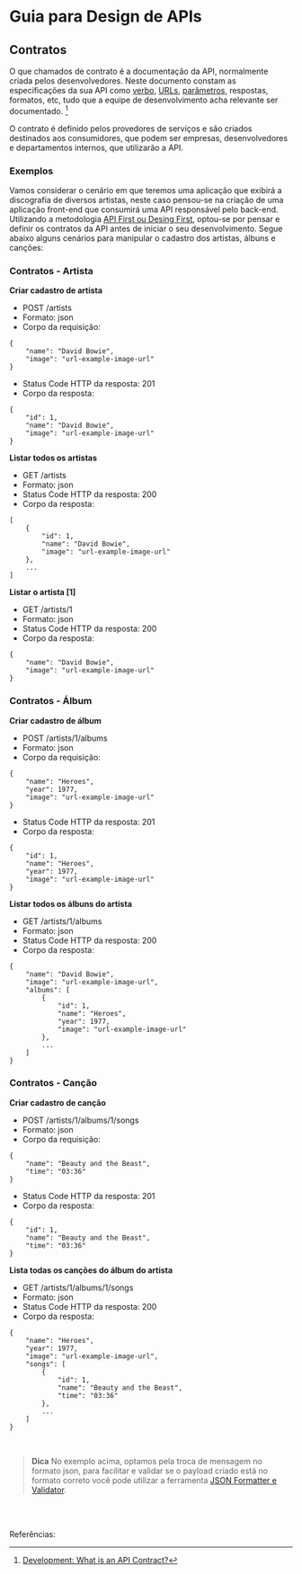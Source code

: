 # Guia para Design de APIs

## Contratos

O que chamados de contrato é a documentação da API, normalmente criada pelos desenvolvedores. Neste documento constam as especificações da sua API como [verbo](http-verbs.md), [URLs](urls.md), [parâmetros](parameters.md), respostas, formatos, etc, tudo que a equipe de desenvolvimento acha relevante ser documentado. [^1]

O contrato é definido pelos provedores de serviços e são criados destinados aos consumidores, que podem ser empresas, desenvolvedores e departamentos internos, que utilizarão a API.

### Exemplos

Vamos considerar o cenário em que teremos uma aplicação que exibirá a discografia de diversos artistas, neste caso pensou-se na criação de uma aplicação front-end que consumirá uma API responsável pelo back-end. Utilizando a metodologia [API First ou Desing First](desing-firts.md), optou-se por pensar e definir os contratos da API antes de iniciar o seu desenvolvimento. Segue abaixo alguns cenários para manipular o cadastro dos artistas, álbuns e canções:

### Contratos - Artista

**Criar cadastro de artista**

- POST /artists
- Formato: json
- Corpo da requisição:
```
{
    "name": "David Bowie",
    "image": "url-example-image-url"
}
```
- Status Code HTTP da resposta: 201
- Corpo da resposta:
```
{
    "id": 1,
    "name": "David Bowie",
    "image": "url-example-image-url"
}
```

**Listar todos os artistas**

- GET /artists
- Formato: json
- Status Code HTTP da resposta: 200
- Corpo da resposta:
```
[
    {
        "id": 1,
        "name": "David Bowie",
        "image": "url-example-image-url"
    },
    ...
]
```

**Listar o artista [1]**

- GET /artists/1
- Formato: json
- Status Code HTTP da resposta: 200
- Corpo da resposta:
```
{
    "name": "David Bowie",
    "image": "url-example-image-url"
}
```

### Contratos - Álbum

**Criar cadastro de álbum**

- POST /artists/1/albums
- Formato: json
- Corpo da requisição:
```
{
    "name": "Heroes",
    "year": 1977,
    "image": "url-example-image-url"
}
```
- Status Code HTTP da resposta: 201
- Corpo da resposta:
```
{
    "id": 1,
    "name": "Heroes",
    "year": 1977,
    "image": "url-example-image-url"
}
```

**Listar todos os álbuns do artista**

- GET /artists/1/albums
- Formato: json
- Status Code HTTP da resposta: 200
- Corpo da resposta:
```
{
    "name": "David Bowie",
    "image": "url-example-image-url",
    "albums": [
        {
            "id": 1,
            "name": "Heroes",
            "year": 1977,
            "image": "url-example-image-url"
        },
        ...
    ]
}
```

### Contratos - Canção

**Criar cadastro de canção**

- POST /artists/1/albums/1/songs
- Formato: json
- Corpo da requisição:
```
{
    "name": "Beauty and the Beast",
    "time": "03:36"
}
```
- Status Code HTTP da resposta: 201
- Corpo da resposta:
```
{
    "id": 1,
    "name": "Beauty and the Beast",
    "time": "03:36"
}
```

**Lista todas os canções do álbum do artista**

- GET /artists/1/albums/1/songs
- Formato: json
- Status Code HTTP da resposta: 200
- Corpo da resposta:
```
{
    "name": "Heroes",
    "year": 1977,
    "image": "url-example-image-url",
    "songs": [
        {
            "id": 1,
            "name": "Beauty and the Beast",
            "time": "03:36"
        },
        ...
    ]
}
```

<br>

> **Dica** No exemplo acima, optamos pela troca de mensagem no formato json, para facilitar e validar se o payload criado está no formato correto você pode utilizar a ferramenta [JSON Formatter e Validator](https://jsonformatter.curiousconcept.com/).

<br><br>

Referências:

[^1]: [Development: What is an API Contract?](https://lazaroibanez.com/development-what-is-an-api-contract-683ced58e06f)
